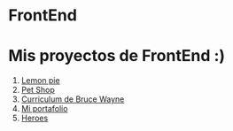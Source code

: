 # FrontEnd

<h1>Mis proyectos de FrontEnd :)</h1>

<ol>
  <li><a href='https://erasmoh24.github.io/Front_End/LemonPie'>Lemon pie</a></li>
  <li><a href='https://erasmoh24.github.io/Front_End/petShop'>Pet Shop</a></li>
  <li><a href='https://erasmoh24.github.io/Front_End/curriculum'>Curriculum de Bruce Wayne</a></li>
  <li><a href='https://erasmoh24.github.io/Front_End/CvPropio'>Mi portafolio</a></li>
  <li><a href='https://erasmoh24.github.io/Front_End/Heroes'>Heroes</a></li>
</ol>


